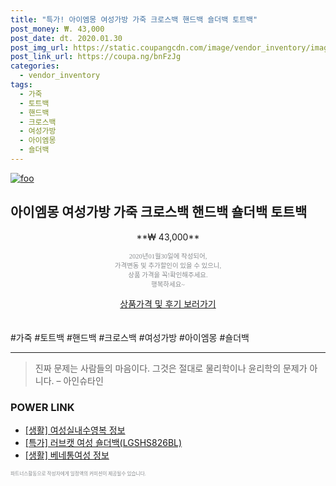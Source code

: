 ```yaml
--- 
title: "특가! 아이엠몽 여성가방 가죽 크로스백 핸드백 숄더백 토트백" 
post_money: ₩. 43,000 
post_date: dt. 2020.01.30 
post_img_url: https://static.coupangcdn.com/image/vendor_inventory/images/2018/07/26/15/1/d0918c17-d9d5-41f9-8850-93abd2b545f4.jpg 
post_link_url: https://coupa.ng/bnFzJg 
categories: 
  - vendor_inventory 
tags: 
  - 가죽 
  - 토트백 
  - 핸드백 
  - 크로스백 
  - 여성가방 
  - 아이엠몽 
  - 숄더백 
--- 
```

[![foo](https://static.coupangcdn.com/image/vendor_inventory/images/2018/07/26/15/1/d0918c17-d9d5-41f9-8850-93abd2b545f4.jpg)](https://coupa.ng/bnFzJg) 

## 아이엠몽 여성가방 가죽 크로스백 핸드백 숄더백 토트백 
<p style="text-align: center;">**₩ 43,000**</p> 
<p style="text-align: center;"><span style="color: #898c8f; font-family: Georgia,Times,serif; font-size: 0.75em;">2020년01월30일에 작성되어, <br>가격변동 및 추가할인이 있을 수 있으니,<br> 상품 가격을 꼭!확인해주세요.<br>행복하세요~</span> 
</p>	 
<div markdown="0" style="text-align: center;"><a href="https://coupa.ng/bnFzJg" class="btn btn--success">상품가격 및 후기 보러가기</a></div> 
<br><br> 
  #가죽 #토트백 #핸드백 #크로스백 #여성가방 #아이엠몽 #숄더백 
<hr> 

> 진짜 문제는 사람들의 마음이다. 그것은 절대로 물리학이나 윤리학의 문제가 아니다. – 아인슈타인 


### POWER LINK

* <a href="https://blog.naver.com/santokki14/221774996444" target="_blank"> [생활] 여성실내수영복 정보 </a>
* <a href="https://blog.naver.com/santokki14/221790040946" target="_blank">[특가] 러브캣 여성 숄더백(LGSHS826BL)</a>
* <a href="https://blog.naver.com/fasyy4321/221763710417" target="_blank"> [생활] 베네통여성 정보 </a>

<span style="color: #898c8f; font-family: Georgia,Times,serif; font-size: 0.55em;">파트너스활동으로 작성자에게 일정액의 커미션이 제공될수 있습니다.</span> 
